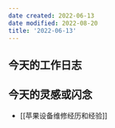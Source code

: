 ```yaml
---
date created: 2022-06-13
date modified: 2022-08-20
title: '2022-06-13'
---
```


## 今天的工作日志

## 今天的灵感或闪念

- [[苹果设备维修经历和经验]]
